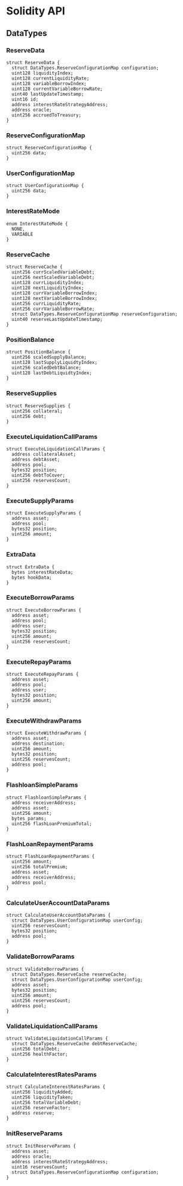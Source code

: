 # Solidity API

## DataTypes

### ReserveData

```solidity
struct ReserveData {
  struct DataTypes.ReserveConfigurationMap configuration;
  uint128 liquidityIndex;
  uint128 currentLiquidityRate;
  uint128 variableBorrowIndex;
  uint128 currentVariableBorrowRate;
  uint40 lastUpdateTimestamp;
  uint16 id;
  address interestRateStrategyAddress;
  address oracle;
  uint256 accruedToTreasury;
}
```

### ReserveConfigurationMap

```solidity
struct ReserveConfigurationMap {
  uint256 data;
}
```

### UserConfigurationMap

```solidity
struct UserConfigurationMap {
  uint256 data;
}
```

### InterestRateMode

```solidity
enum InterestRateMode {
  NONE,
  VARIABLE
}
```

### ReserveCache

```solidity
struct ReserveCache {
  uint256 currScaledVariableDebt;
  uint256 nextScaledVariableDebt;
  uint128 currLiquidityIndex;
  uint128 nextLiquidityIndex;
  uint128 currVariableBorrowIndex;
  uint128 nextVariableBorrowIndex;
  uint256 currLiquidityRate;
  uint256 currVariableBorrowRate;
  struct DataTypes.ReserveConfigurationMap reserveConfiguration;
  uint40 reserveLastUpdateTimestamp;
}
```

### PositionBalance

```solidity
struct PositionBalance {
  uint256 scaledSupplyBalance;
  uint128 lastSupplyLiquidtyIndex;
  uint256 scaledDebtBalance;
  uint128 lastDebtLiquidtyIndex;
}
```

### ReserveSupplies

```solidity
struct ReserveSupplies {
  uint256 collateral;
  uint256 debt;
}
```

### ExecuteLiquidationCallParams

```solidity
struct ExecuteLiquidationCallParams {
  address collateralAsset;
  address debtAsset;
  address pool;
  bytes32 position;
  uint256 debtToCover;
  uint256 reservesCount;
}
```

### ExecuteSupplyParams

```solidity
struct ExecuteSupplyParams {
  address asset;
  address pool;
  bytes32 position;
  uint256 amount;
}
```

### ExtraData

```solidity
struct ExtraData {
  bytes interestRateData;
  bytes hookData;
}
```

### ExecuteBorrowParams

```solidity
struct ExecuteBorrowParams {
  address asset;
  address pool;
  address user;
  bytes32 position;
  uint256 amount;
  uint256 reservesCount;
}
```

### ExecuteRepayParams

```solidity
struct ExecuteRepayParams {
  address asset;
  address pool;
  address user;
  bytes32 position;
  uint256 amount;
}
```

### ExecuteWithdrawParams

```solidity
struct ExecuteWithdrawParams {
  address asset;
  address destination;
  uint256 amount;
  bytes32 position;
  uint256 reservesCount;
  address pool;
}
```

### FlashloanSimpleParams

```solidity
struct FlashloanSimpleParams {
  address receiverAddress;
  address asset;
  uint256 amount;
  bytes params;
  uint256 flashLoanPremiumTotal;
}
```

### FlashLoanRepaymentParams

```solidity
struct FlashLoanRepaymentParams {
  uint256 amount;
  uint256 totalPremium;
  address asset;
  address receiverAddress;
  address pool;
}
```

### CalculateUserAccountDataParams

```solidity
struct CalculateUserAccountDataParams {
  struct DataTypes.UserConfigurationMap userConfig;
  uint256 reservesCount;
  bytes32 position;
  address pool;
}
```

### ValidateBorrowParams

```solidity
struct ValidateBorrowParams {
  struct DataTypes.ReserveCache reserveCache;
  struct DataTypes.UserConfigurationMap userConfig;
  address asset;
  bytes32 position;
  uint256 amount;
  uint256 reservesCount;
  address pool;
}
```

### ValidateLiquidationCallParams

```solidity
struct ValidateLiquidationCallParams {
  struct DataTypes.ReserveCache debtReserveCache;
  uint256 totalDebt;
  uint256 healthFactor;
}
```

### CalculateInterestRatesParams

```solidity
struct CalculateInterestRatesParams {
  uint256 liquidityAdded;
  uint256 liquidityTaken;
  uint256 totalVariableDebt;
  uint256 reserveFactor;
  address reserve;
}
```

### InitReserveParams

```solidity
struct InitReserveParams {
  address asset;
  address oracle;
  address interestRateStrategyAddress;
  uint16 reservesCount;
  struct DataTypes.ReserveConfigurationMap configuration;
}
```

